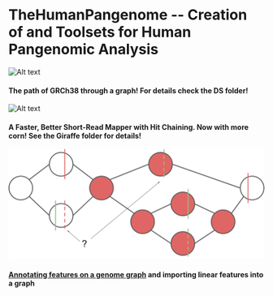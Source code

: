 # TheHumanPangenome -- Creation of and Toolsets for Human Pangenomic Analysis

![Alt text](https://github.com/NCBI-Hackathons/TheHumanPangenome/blob/master/DS/ds-vis1.png?raw=true "Title")

#### The path of GRCh38 through a graph! For details check the DS folder!

![Alt text](https://github.com/NCBI-Hackathons/TheHumanPangenome/blob/master/Giraffe/images/01.png?raw=true "Title")

#### A Faster, Better Short-Read Mapper with Hit Chaining. Now with more corn! See the Giraffe folder for details!

![Annotation Importing, the Harder Cases](annotation/fig/annotation_harder_cases.svg)

#### [Annotating features on a genome graph](annotation/README.md) and importing linear features into a graph

